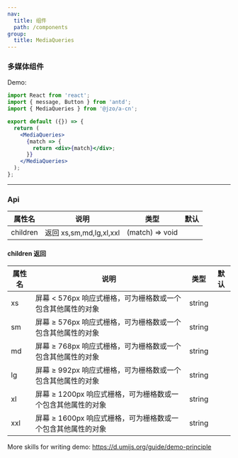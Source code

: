 ```yaml
---
nav:
  title: 组件
  path: /components
group:
  title: MediaQueries
---
```


### 多媒体组件

Demo:

```jsx
import React from 'react';
import { message, Button } from 'antd';
import { MediaQueries } from '@jzo/a-cn';

export default ({}) => {
  return (
    <MediaQueries>
      {match => {
        return <div>{match}</div>;
      }}
    </MediaQueries>
  );
};
```

---

### Api

| 属性名   | 说明                    | 类型            | 默认 |
| -------- | ----------------------- | --------------- | ---- |
| children | 返回 xs,sm,md,lg,xl,xxl | (match) => void |      |

#### children 返回

| 属性名 | 说明                                                         | 类型   | 默认 |
| ------ | ------------------------------------------------------------ | ------ | ---- |
| xs     | 屏幕 < 576px 响应式栅格，可为栅格数或一个包含其他属性的对象  | string |      |
| sm     | 屏幕 ≥ 576px 响应式栅格，可为栅格数或一个包含其他属性的对象  | string |      |
| md     | 屏幕 ≥ 768px 响应式栅格，可为栅格数或一个包含其他属性的对象  | string |      |
| lg     | 屏幕 ≥ 992px 响应式栅格，可为栅格数或一个包含其他属性的对象  | string |      |
| xl     | 屏幕 ≥ 1200px 响应式栅格，可为栅格数或一个包含其他属性的对象 | string |      |
| xxl    | 屏幕 ≥ 1600px 响应式栅格，可为栅格数或一个包含其他属性的对象 | string |      |

More skills for writing demo: https://d.umijs.org/guide/demo-principle
